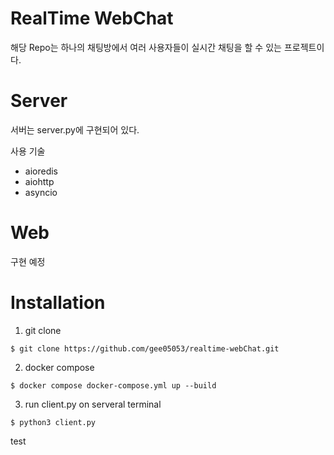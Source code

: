 # RealTime WebChat
해당 Repo는 하나의 채팅방에서 여러 사용자들이 실시간 채팅을 할 수 있는 프로젝트이다.

# Server
서버는 server.py에 구현되어 있다.

사용 기술
* aioredis
* aiohttp
* asyncio

# Web
구현 예정

# Installation
1. git clone

```
$ git clone https://github.com/gee05053/realtime-webChat.git
```

2. docker compose
```
$ docker compose docker-compose.yml up --build
```
3. run client.py on serveral terminal
```
$ python3 client.py
```

test